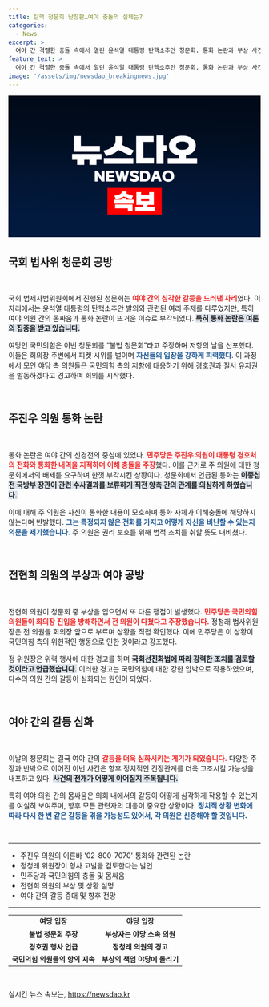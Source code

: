 ```yaml
---
title: 탄핵 청문회 난장판…여야 충돌의 실체는?
categories:
  - News
excerpt: >
  여야 간 격렬한 충돌 속에서 열린 윤석열 대통령 탄핵소추안 청문회. 통화 논란과 부상 사건으로 분위기가 고조된 가운데, 정청래 위원장이 폭력에 대한 형사 고발을 검토하겠다고 발표했다. 국회에서 벌어진 이 소동은 큰 파장을 예고한다.
feature_text: >
  여야 간 격렬한 충돌 속에서 열린 윤석열 대통령 탄핵소추안 청문회. 통화 논란과 부상 사건으로 분위기가 고조된 가운데, 정청래 위원장이 폭력에 대한 형사 고발을 검토하겠다고 발표했다. 국회에서 벌어진 이 소동은 큰 파장을 예고한다.
image: '/assets/img/newsdao_breakingnews.jpg'
---
```


<p><img src="/assets/img/newsdao_breakingnews.jpg" alt="ontimetimes 속보" /></p>

<h2 data-ke-size="size26">국회 법사위 청문회 공방</h2>

<p data-ke-size="size16">&nbsp;</p>

<p>국회 법제사법위원회에서 진행된 청문회는 <b><span style="color: #ee2323;">여야 간의 심각한 갈등을 드러낸 자리</span></b>였다. 이 자리에서는 윤석열 대통령의 탄핵소추안 발의와 관련된 여러 주제를 다루었지만, 특히 여야 의원 간의 몸싸움과 통화 논란이 뜨거운 이슈로 부각되었다. <b><span style="background-color: #21538527;">특히 통화 논란은 여론의 집중을 받고 있습니다.</span></b></p>

<p>여당인 국민의힘은 이번 청문회를 “불법 청문회”라고 주장하며 저항의 날을 선포했다. 이들은 회의장 주변에서 피켓 시위를 벌이며 <b><span style="color: #1a5490;">자신들의 입장을 강하게 피력했다</span></b>. 이 과정에서 모인 야당 측 의원들은 국민의힘 측의 저항에 대응하기 위해 경호권과 질서 유지권을 발동하겠다고 경고하며 회의를 시작했다. </p>

<p data-ke-size="size16">&nbsp;</p>

<h2 data-ke-size="size26">주진우 의원 통화 논란</h2>

<p data-ke-size="size16">&nbsp;</p>

<p>통화 논란은 여야 간의 신경전의 중심에 있었다. <b><span style="color: #ee2323;">민주당은 주진우 의원이 대통령 경호처의 전화와 통화한 내역을 지적하며 이해 충돌을 주장</span></b>했다. 이를 근거로 주 의원에 대한 청문회에서의 배제를 요구하며 한껏 부각시킨 상황이다. 청문회에서 언급된 통화는 <b><span style="background-color: #21538527;">이종섭 전 국방부 장관이 관련 수사결과를 보류하기 직전 양측 간의 관계를 의심하게 하였습니다.</span></b></p>

<p>이에 대해 주 의원은 자신이 통화한 내용이 모호하며 통화 자체가 이해충돌에 해당하지 않는다며 반발했다. <b><span style="color: #1a5490;">그는 특정되지 않은 전화를 가지고 어떻게 자신을 비난할 수 있는지 의문을 제기했습니다.</span></b> 주 의원은 권리 보호를 위해 법적 조치를 취할 뜻도 내비쳤다.</p>

<p data-ke-size="size16">&nbsp;</p>

<h2 data-ke-size="size26">전현희 의원의 부상과 여야 공방</h2>

<p data-ke-size="size16">&nbsp;</p>

<p>전현희 의원이 청문회 중 부상을 입으면서 또 다른 쟁점이 발생했다. <b><span style="color: #ee2323;">민주당은 국민의힘 의원들이 회의장 진입을 방해하면서 전 의원이 다쳤다고 주장했습니다.</span></b> 정청래 법사위원장은 전 의원을 회의장 앞으로 부르며 상황을 직접 확인했다. 이에 민주당은 이 상황이 국민의힘 측의 위헌적인 행동으로 인한 것이라고 강조했다. </p>

<p>정 위원장은 위력 행사에 대한 경고를 하며 <b><span style="background-color: #21538527;">국회선진화법에 따라 강력한 조치를 검토할 것이라고 언급했습니다.</span></b> 이러한 경고는 국민의힘에 대한 강한 압박으로 작용하였으며, 다수의 의원 간의 갈등이 심화되는 원인이 되었다. </p>

<p data-ke-size="size16">&nbsp;</p>

<h2 data-ke-size="size26">여야 간의 갈등 심화</h2>

<p data-ke-size="size16">&nbsp;</p>

<p>이날의 청문회는 결국 여야 간의 <b><span style="color: #ee2323;">갈등을 더욱 심화시키는 계기가 되었습니다.</span></b> 다양한 주장과 반박으로 이어진 이번 사건은 향후 정치적인 긴장관계를 더욱 고조시킬 가능성을 내포하고 있다. <b><span style="background-color: #21538527;">사건의 전개가 어떻게 이어질지 주목됩니다.</span></b></p>

<p>특히 여야 의원 간의 몸싸움은 의회 내에서의 갈등이 어떻게 심각하게 작용할 수 있는지를 여실히 보여주며, 향후 모든 관련자의 대응이 중요한 상황이다. <b><span style="color: #1a5490;">정치적 상황 변화에 따라 다시 한 번 같은 갈등을 겪을 가능성도 있어서, 각 의원은 신중해야 할 것입니다.</span></b></p>

<p data-ke-size="size16">&nbsp;</p> 

<hr>

<ul>
    <li>주진우 의원의 이른바 '02-800-7070' 통화와 관련된 논란</li>
    <li>정청래 위원장이 형사 고발을 검토한다는 발언</li>
    <li>민주당과 국민의힘의 충돌 및 몸싸움</li>
    <li>전현희 의원의 부상 및 상황 설명</li>
    <li>여야 간의 갈등 증대 및 향후 전망</li>
</ul>

<hr>

<table style="width: 100%; border-collapse: collapse;">
    <tr>
        <td style="text-align: center; height: 17px;"><b>여당 입장</b></td>
        <td style="text-align: center; height: 17px;"><b>야당 입장</b></td>
    </tr>
    <tr>
        <td style="text-align: center; height: 17px;"><b>불법 청문회 주장</b></td>
        <td style="text-align: center; height: 17px;"><b>부상자는 야당 소속 의원</b></td>
    </tr>
    <tr>
        <td style="text-align: center; height: 17px;"><b>경호권 행사 언급</b></td>
        <td style="text-align: center; height: 17px;"><b>정청래 의원의 경고</b></td>
    </tr>
    <tr>
        <td style="text-align: center; height: 17px;"><b>국민의힘 의원들의 항의 지속</b></td>
        <td style="text-align: center; height: 17px;"><b>부상의 책임 야당에 돌리기</b></td>
    </tr>
</table>

<p data-ke-size="size16">&nbsp;</p>
실시간 뉴스 속보는, <a href="https://newsdao.kr" rel="dofollow">https://newsdao.kr</a>


